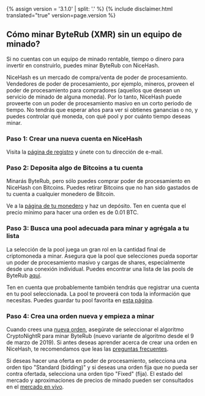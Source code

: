 {% assign version = '3.1.0' | split: '.' %}
{% include disclaimer.html translated="true" version=page.version %}
## Cómo minar ByteRub (XMR) sin un equipo de minado?

Si no cuentas con un equipo de minado rentable, tiempo o
dinero para invertir en construirlo, puedes minar ByteRub con NiceHash.

NiceHash es un mercado de compra/venta de poder de procesamiento. Vendedores de poder
de procesamiento, por ejemplo, mineros, proveen el poder de procesamiento para compradores (aquellos que desean
un servicio de minado de alguna moneda). Por lo tanto, NiceHash puede proveerte con un poder de procesamiento
masivo en un corto periodo de tiempo. No tendrás que esperar años para ver
si obtienes ganancias o no, y puedes controlar qué moneda, con qué pool
y por cuánto tiempo deseas minar.

### **Paso 1:** Crear una nueva cuenta en NiceHash

Visita la [página de
registro](https://www.nicehash.com/?p=register) y únete con tu dirección de e-mail.

### **Paso 2:** Deposita algo de Bitcoins a tu cuenta

Minarás ByteRub, pero sólo puedes comprar poder de procesamiento en
NiceHash con Bitcoins. Puedes retirar Bitcoins que no han sido gastados de tu
cuenta a cualquier monedero de Bitcoin.

Ve a la [página de tu
monedero](https://www.nicehash.com/?p=wallet) y haz un depósito. Ten en cuenta que el precio mínimo para hacer una orden
es de 0.01 BTC.

### **Paso 3:** Busca una pool adecuada para minar y agrégala a tu lista

La selección de la pool juega un gran rol en la cantidad final
de criptomoneda a minar. Asegura que la pool que selecciones pueda soportar
un poder de procesamiento masivo y cargas de shares, especialmente desde una conexión individual.
Puedes encontrar una lista de las pools de ByteRub [aquí](https://bitcointalk.org/index.php?topic=583449.0).

Ten en cuenta que probablemente también tendrás que registrar una cuenta en
tu pool seleccionada. La pool te proveerá con toda la información que necesitas.
Puedes guardar tu pool favorita en [esta página](https://www.nicehash.com/?p=managepools).

### **Paso 4:** Crea una orden nueva y empieza a minar

Cuando crees una [nueva orden](https://www.nicehash.com/?p=orders&new), asegúrate de
seleccionar el algoritmo CryptoNightR para minar ByteRub (nuevo variante de algoritmo desde el 9 de marzo de 2019). Si antes deseas aprender
acerca de crear una orden en NiceHash, te recomendamos que leas las [preguntas frecuentes](https://www.nicehash.com/help/buyers).

Si deseas hacer una oferta en
poder de procesamiento, selecciona una orden tipo "Standard (bidding)" y si deseas una orden
fija que no pueda ser contra ofertada, selecciona una orden tipo "Fixed" (fija). El estado del mercado
y aproximaciones de precios de minado pueden ser consultados en el [mercado en vivo](https://www.nicehash.com/index.jsp?p=orders). 